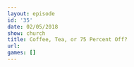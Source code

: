 ```yaml
---
layout: episode
id: '35'
date: 02/05/2018
show: church
title: Coffee, Tea, or 75 Percent Off?
url: 
games: []
---
```

